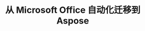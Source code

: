---
title: 从 Microsoft Office 自动化迁移到 Aspose
type: docs
weight: 310
url: /java/migration-from-microsoft-office-automation-to-aspose/
---
